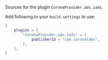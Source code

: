 Sources for the plugin `CoronaProvider.ads.iads`.

Add following to your `build.settings` to use:
```lua
{
    plugins = {
        "CoronaProvider.ads.iads" = {
            publisherId = "com.coronalabs",
        },
    },
}
```
